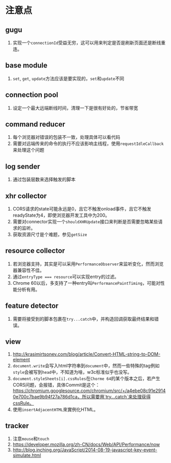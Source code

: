 # 注意点

## gugu

1. 实现一个`connectionId`受益无穷，这可以用来判定是否是刷新页面还是断线重连。

## base module

1. `set`, `get`, `update`方法应该是要实现的，`set`和`update`不同

## connection pool

1. 设定一个最大远端断线时间，清理一下是很有好处的，节省带宽

## command reducer

1. 每个浏览器对错误的包装不一致，处理具体可以看代码
2. 需要对远端传来的命令的执行不应该影响主线程，使用`requestIdleCallback`来处理这个问题

## log sender

1. 通过包装层数来选择触发的脚本

## xhr collector

1. CORS请求的state可能永远是0，且它不触发onload事件，且它不触发readyState为4，即使浏览器开发工具中为200。
2. 需要对connector实现一个`shouldXHRUpdate`接口来判断是否需要忽略某些请求的监听。
3. 获取资源尺寸是个难题，参见`getSize`

## resource collector

1. 若浏览器支持，其实是可以采用`PerformanceObserver`来监听变化，然而浏览器兼容性不佳。
2. 通过`entryType === resource`可以实现entry的过滤。
3. Chrome 60以后，多支持了一种entry叫`PerformancePaintTiming`，可能对性能分析有用。

## feature detector

1. 需要将接受到的脚本包裹在`try...catch`中，并构造回调获取最终结果和错误。

## view

1. http://krasimirtsonev.com/blog/article/Convert-HTML-string-to-DOM-element
2. `document.write`会写入html字符串到`document`中，然而一些特殊的tag例如`style`会被写到`head`中，不知道为啥，w3c标准似乎也没写。
3. `document.styleSheets[i].cssRules`在`Chorme 64`的某个版本之后，若产生CORS问题，会报错，具体Commit是这个：https://chromium.googlesource.com/chromium/src/+/a4ebe08c91e29140e700c7bae9b94f27a786d1ca，所以需要用`try...catch`来处理获得cssRule。
4. 使用`insertAdjacentHTML`來實例化HTML。

## tracker

1. 注意`mouse`和`touch`
2. https://developer.mozilla.org/zh-CN/docs/Web/API/Performance/now
3. http://blog.inching.org/JavaScript/2014-08-19-javascript-key-event-simulate.html
